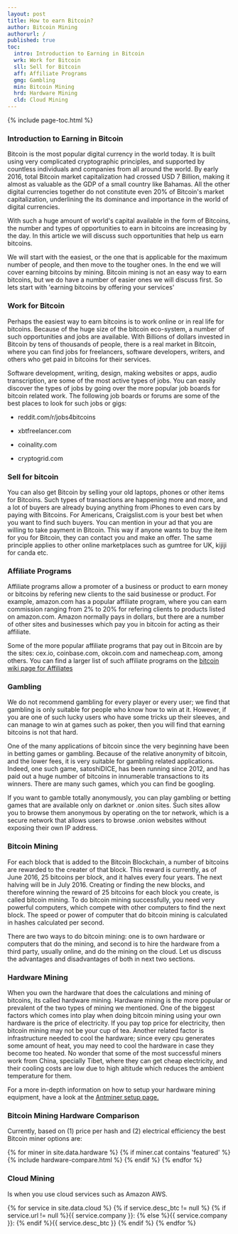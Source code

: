 ```yaml
---
layout: post
title: How to earn Bitcoin?
author: Bitcoin Mining
authorurl: /
published: true
toc:
  intro: Introduction to Earning in Bitcoin
  wrk: Work for Bitcoin
  sll: Sell for Bitcoin
  aff: Affiliate Programs
  gmg: Gambling
  min: Bitcoin Mining
  hrd: Hardware Mining
  cld: Cloud Mining
---
```


{% include page-toc.html %}

<h3 id="intro">Introduction to Earning in Bitcoin</h3>

Bitcoin is the most popular digital currency in the world today. It is built using very complicated cryptographic principles, and supported by countless individuals and companies from all around the world. By early 2016, total Bitcoin market capitalization had crossed USD 7 Billion, making it almost as valuable as the GDP of a small country like Bahamas. All the other digital currencies together do not constitute even 20% of Bitcoin's market capitalization, underlining the its dominance and importance in the world of digital currencies.  

With such a huge amount of world's capital available in the form of Bitcoins, the number and types of opportunities to earn in bitcoins are increasing by the day. In this article we will discuss such opportunities that help us earn bitcoins. 

We will start with the easiest, or the one that is applicable for the maximum number of people, and then move to the tougher ones. In the end we will cover earning bitcoins by mining. Bitcoin mining is not an easy way to earn bitcoins, but we do have a number of easier ones we will discuss first. So lets start with 'earning bitcoins by offering your services'

<h3 id="wrk">Work for Bitcoin</h3>

Perhaps the easiest way to earn bitcoins is to work online or in real life for bitcoins. Because of the huge size of the bitcoin eco-system, a number of such opportunities and jobs are available. With Billions of dollars invested in Bitcoin by tens of thousands of people, there is a real market in Bitcoin, where you can find jobs for freelancers, software developers, writers, and others who get paid in bitcoins for their services. 

Software development, writing, design, making websites or apps, audio transcription, are some of the most active types of jobs. You can easily discover the types of jobs by going over the more popular job boards for bitcoin related work. The following job boards or forums are some of the best places to look for such jobs or gigs:

* reddit.com/r/jobs4bitcoins

* xbtfreelancer.com

* coinality.com

* cryptogrid.com


<h3 id="sll">Sell for bitcoin</h3>

You can also get Bitcoin by selling your old laptops, phones or other items for Bitcoins. Such types of transactions are happening more and more, and a lot of buyers are already buying anything from iPhones to even cars by paying with Bitcoins. For Americans, Craigslist.com is your best bet when you want to find such buyers. You can mention in your ad that you are willing to take payment in Bitcoin. This way if anyone wants to buy the item for you for Bitcoin, they can contact you and make an offer. The same principle applies to other online marketplaces such as gumtree for UK, kijiji for canda etc. 


<h3 id='aff'>Affiliate Programs</h3>

Affiliate programs allow a promoter of a business or product to earn money or bitcoins by refering new clients to the said businesse or product. For example, amazon.com has a popular affiliate program, where you can earn commission ranging from 2% to 20% for refering clients to products listed on amazon.com. Amazon normally pays in dollars, but there are a number of other sites and businesses which pay you in bitcoin for acting as their affiliate. 

Some of the more popular affiliate programs that pay out in Bitcoin are by the sites: cex.io, coinbase.com, okcoin.com and namecheap.com, among others. You can find a larger list of such affiliate programs on the <a href="https://en.bitcoin.it/wiki/Bitcoin_Affiliate_Programs">bitcoin wiki page for Affiliates</a>

<h3 id='gmg'>Gambling </h3>
We do not recommend gambling for every player or every user; we find that gambling is only suitable for people who know how to win at it. However, if you are one of such lucky users who have some tricks up their sleeves, and can manage to win at games such as poker, then you will find that earning bitcoins is not that hard. 

One of the many applications of bitcoin since the very beginning have been in betting games or gambling. Because of the  relative anonymity of bitcoin, and the lower fees, it is very suitable for gambling related applications. Indeed, one such game, satoshiDICE, has been running since 2012, and has paid out a huge number of bitcoins in innumerable transactions to its winners. There are many such games, which you can find be googling. 

If you want to gamble totally anonymously, you can play gambling or betting games that are available only on darknet or .onion sites. Such sites allow you to browse them anonymous by operating on the tor network, which is a secure network that allows users to browse .onion websites without exposing their own IP address. 

<h3 id="min">Bitcoin Mining</h3>

For each block that is added to the Bitcoin Blockchain, a number of bitcoins are rewarded to the creater of that block. This reward is currently, as of June 2016, 25 bitcoins per block, and it halves every four years. The next halving will be in July 2016. Creating or finding the new blocks, and therefore winning the reward of 25 bitcoins for each block you create, is called bitcoin mining. To do bitcoin mining successfully, you need very powerful computers, which compete with other computers to find the next block. The speed or power of computer that do bitcoin mining is calculated in hashes calculated per second. 

There are two ways to do bitcoin mining: one is to own hardware or computers that do the mining, and second is to hire the hardware from a third party, usually online, and do the mining on the cloud. Let us discuss the advantages and disadvantages of both in next two sections.


<h3 id="hrd">Hardware Mining</h3>

When you own the hardware that does the calculations and mining of bitcoins, its called hardware mining. Hardware mining is the more popular or prevalent of the two types of mining we mentioned. One of the biggest factors which comes into play when doing bitcoin mining using your own hardware is the price of electricity. If you pay top price for electricity, then bitcoin mining may not be your cup of tea. Another related factor is infrastructure needed to cool the hardware; since every cpu generates some amount of heat, you may need to cool the hardware in case they become too heated. No wonder that some of the most successful miners work from China, specially Tibet, where they can get cheap electricity, and their cooling costs are low due to high altitude which reduces the ambient temperature for them. 


For a more in-depth information on how to setup your hardware mining equipment, have a look at the <a href="/antminer-s3-bitcoin-miner-setup/">Antminer setup page.</a> 

### Bitcoin Mining Hardware Comparison

Currently, based on (1) price per hash and (2) electrical efficiency the best Bitcoin miner options are: 

<div class="hardware-comparison">
{% for miner in site.data.hardware %}
{% if miner.cat contains 'featured' %}
{% include hardware-compare.html %}
{% endif %}
{% endfor %}
</div>


<h3 id="clf">Cloud Mining</h3>
Is when you use cloud services such as Amazon AWS. 

{% for service in site.data.cloud %} 
{% if service.desc_btc != null %}
{% if service.url != null %}{{ service.company }}: {% else %}{{ service.company }}: {% endif %}{{ service.desc_btc }}
{% endif %} {% endfor %}


